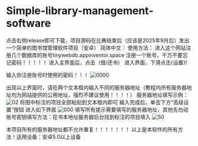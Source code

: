 # Simple-library-management-software
点击右侧release即可下载，项目源码在比赛结束后（应该是2025年9月后）发出
一个简单的图书馆管理软件项目（安卓）
简体中文：
使用方法：
进入这个网站注册几个数据库的账号tinywebdb.appinventor.space
注册一个账号，千万不要忘记密码！！！！！
进入主界面后，点击（借/还书）
进入界面，下滑点击{设置}!

输入你注册账号时使用的密码！！！
![0000](https://github.com/user-attachments/assets/408ef8ec-f661-4847-8513-83a7c00b2aeb)

出现以上界面时，请在两个文本框内输入不同的服务器地址（教程内所有服务器地址均为网站提供的公用地址，强烈不建议使用！！！！）
服务器地址填写示例：
![02](https://github.com/user-attachments/assets/bb1ef99a-c7fe-482d-9e6f-af19ae5d9b3b)
将图中标注的项目全部粘贴到文本框内即可
输入完成后，单击下方“高级设置”按钮
进入如下界面
![000](https://github.com/user-attachments/assets/0c919304-c104-46b5-8569-069729056b74)
填写所有提示需要填写的服务器地址，其他先勿动
账号密钥填写方法：在书本地址服务器后台找到标注的项目填入
![50](https://github.com/user-attachments/assets/bbc001f9-e7bb-4a1c-88e4-227d2ad57e40)

本项目所有的服务器地址都不允许重复！！！！！！！
以上是本软件的所有方法！适用设备：安卓5.0以上设备





























